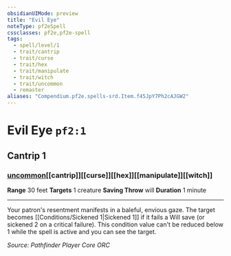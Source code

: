 ```yaml
---
obsidianUIMode: preview
title: "Evil Eye"
noteType: pf2eSpell
cssclasses: pf2e,pf2e-spell
tags:
  - spell/level/1
  - trait/cantrip
  - trait/curse
  - trait/hex
  - trait/manipulate
  - trait/witch
  - trait/uncommon
  - remaster
aliases: "Compendium.pf2e.spells-srd.Item.f45JpY7Ph2cAJGW2" 
---
```

# Evil Eye  `pf2:1`  
## Cantrip 1
### [uncommon](uncommon "Uncommon Rarity Trait")[[cantrip]][[curse]][[hex]][[manipulate]][[witch]]

**Range** 30 feet
**Targets** 1 creature
**Saving Throw**  will
**Duration** 1 minute
* * * 
Your patron's resentment manifests in a baleful, envious gaze. The target becomes [[Conditions/Sickened 1|Sickened 1]] if it fails a Will save (or sickened 2 on a critical failure). This condition value can't be reduced below 1 while the spell is active and you can see the target.

*Source: Pathfinder Player Core*
*ORC*